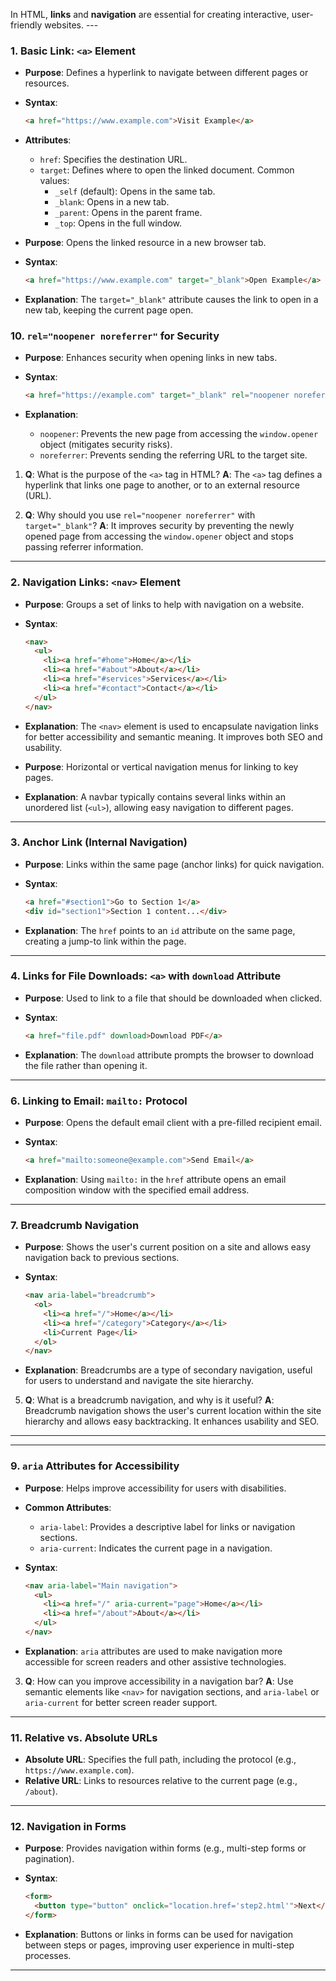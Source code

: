 

In HTML, **links** and **navigation** are essential for creating interactive, user-friendly websites. ---

### **1. Basic Link: `<a>` Element**

- **Purpose**: Defines a hyperlink to navigate between different pages or resources.
- **Syntax**:
    
    ```html
    <a href="https://www.example.com">Visit Example</a>
    ```
    
- **Attributes**:
    - `href`: Specifies the destination URL.
    - `target`: Defines where to open the linked document. Common values:
        - `_self` (default): Opens in the same tab.
        - `_blank`: Opens in a new tab.
        - `_parent`: Opens in the parent frame.
        - `_top`: Opens in the full window.


- **Purpose**: Opens the linked resource in a new browser tab.
- **Syntax**:
    
    ```html
    <a href="https://www.example.com" target="_blank">Open Example</a>
    ```
    
- **Explanation**: The `target="_blank"` attribute causes the link to open in a new tab, keeping the current page open.




### **10. `rel="noopener noreferrer"` for Security**

- **Purpose**: Enhances security when opening links in new tabs.
- **Syntax**:
    
    ```html
    <a href="https://example.com" target="_blank" rel="noopener noreferrer">Visit Example</a>
    ```
    
- **Explanation**:
    - `noopener`: Prevents the new page from accessing the `window.opener` object (mitigates security risks).
    - `noreferrer`: Prevents sending the referring URL to the target site.



1. **Q**: What is the purpose of the `<a>` tag in HTML? **A**: The `<a>` tag defines a hyperlink that links one page to another, or to an external resource (URL).
    
    
4. **Q**: Why should you use `rel="noopener noreferrer"` with `target="_blank"`? **A**: It improves security by preventing the newly opened page from accessing the `window.opener` object and stops passing referrer information.
    

---

### **2. Navigation Links: `<nav>` Element**

- **Purpose**: Groups a set of links to help with navigation on a website.
- **Syntax**:
    
    ```html
    <nav>
      <ul>
        <li><a href="#home">Home</a></li>
        <li><a href="#about">About</a></li>
        <li><a href="#services">Services</a></li>
        <li><a href="#contact">Contact</a></li>
      </ul>
    </nav>
    ```
    
- **Explanation**: The `<nav>` element is used to encapsulate navigation links for better accessibility and semantic meaning. It improves both SEO and usability.



- **Purpose**: Horizontal or vertical navigation menus for linking to key pages.

- **Explanation**: A navbar typically contains several links within an unordered list (`<ul>`), allowing easy navigation to different pages.
---

### **3. Anchor Link (Internal Navigation)**

- **Purpose**: Links within the same page (anchor links) for quick navigation.
- **Syntax**:
    
    ```html
    <a href="#section1">Go to Section 1</a>
    <div id="section1">Section 1 content...</div>
    ```
    
- **Explanation**: The `href` points to an `id` attribute on the same page, creating a jump-to link within the page.

---

### **4. Links for File Downloads: `<a>` with `download` Attribute**

- **Purpose**: Used to link to a file that should be downloaded when clicked.
- **Syntax**:
    
    ```html
    <a href="file.pdf" download>Download PDF</a>
    ```
    
- **Explanation**: The `download` attribute prompts the browser to download the file rather than opening it.

---

### **6. Linking to Email: `mailto:` Protocol**

- **Purpose**: Opens the default email client with a pre-filled recipient email.
- **Syntax**:
    
    ```html
    <a href="mailto:someone@example.com">Send Email</a>
    ```
    
- **Explanation**: Using `mailto:` in the `href` attribute opens an email composition window with the specified email address.

---

### **7. Breadcrumb Navigation**

- **Purpose**: Shows the user's current position on a site and allows easy navigation back to previous sections.
- **Syntax**:
    
    ```html
    <nav aria-label="breadcrumb">
      <ol>
        <li><a href="/">Home</a></li>
        <li><a href="/category">Category</a></li>
        <li>Current Page</li>
      </ol>
    </nav>
    ```
    
- **Explanation**: Breadcrumbs are a type of secondary navigation, useful for users to understand and navigate the site hierarchy.

5. **Q**: What is a breadcrumb navigation, and why is it useful? **A**: Breadcrumb navigation shows the user's current location within the site hierarchy and allows easy backtracking. It enhances usability and SEO.

---



---

### **9. `aria` Attributes for Accessibility**

- **Purpose**: Helps improve accessibility for users with disabilities.
- **Common Attributes**:
    - `aria-label`: Provides a descriptive label for links or navigation sections.
    - `aria-current`: Indicates the current page in a navigation.
- **Syntax**:
    
    ```html
    <nav aria-label="Main navigation">
      <ul>
        <li><a href="/" aria-current="page">Home</a></li>
        <li><a href="/about">About</a></li>
      </ul>
    </nav>
    ```
    
- **Explanation**: `aria` attributes are used to make navigation more accessible for screen readers and other assistive technologies.

    
3. **Q**: How can you improve accessibility in a navigation bar? **A**: Use semantic elements like `<nav>` for navigation sections, and `aria-label` or `aria-current` for better screen reader support.

---

### **11. Relative vs. Absolute URLs**

- **Absolute URL**: Specifies the full path, including the protocol (e.g., `https://www.example.com`).
- **Relative URL**: Links to resources relative to the current page (e.g., `/about`).

---

### **12. Navigation in Forms**

- **Purpose**: Provides navigation within forms (e.g., multi-step forms or pagination).
- **Syntax**:
    
    ```html
    <form>
      <button type="button" onclick="location.href='step2.html'">Next</button>
    </form>
    ```
    
- **Explanation**: Buttons or links in forms can be used for navigation between steps or pages, improving user experience in multi-step processes.

---
